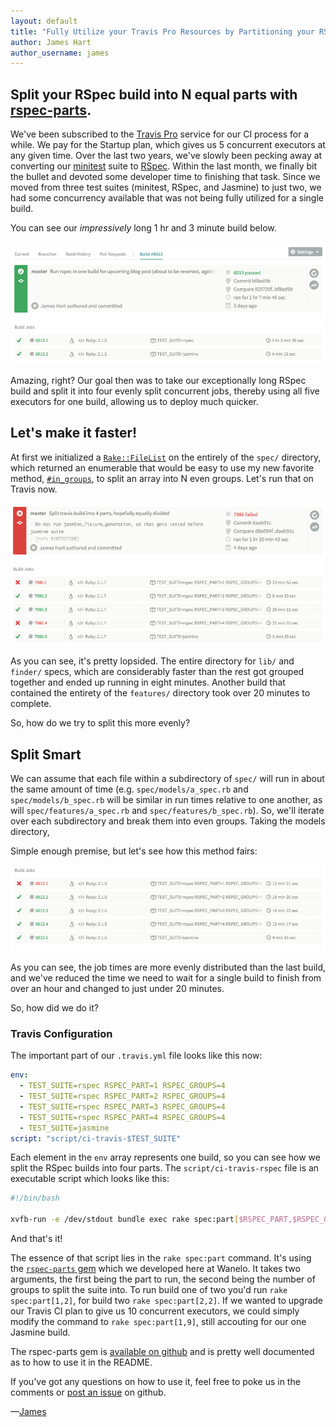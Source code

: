 ```yaml
---
layout: default
title: "Fully Utilize your Travis Pro Resources by Partitioning your RSpec Build"
author: James Hart
author_username: james
---
```


## Split your RSpec build into N equal parts with [rspec-parts][rspec-parts].

We've been subscribed to the [Travis Pro][travis-pro] service for our CI process for a while. We pay for the Startup plan,
 which gives us 5 concurrent executors at any given time. Over the last two years, we've slowly been pecking away at converting
 our [minitest][minitest] suite to [RSpec][rspec]. Within the last month, we finally bit the bullet and devoted some developer time to finishing
 that task. Since we moved from three test suites (minitest, RSpec, and Jasmine) to just two, we had some
 concurrency available that was not being fully utilized for a single build.

You can see our _impressively_ long 1 hr and 3 minute build below.

![One RSpec Build](/assets/travis_pro_resources/one_RSpec_build.png)

Amazing, right? Our goal then was to take our exceptionally long RSpec build and split it into four evenly split concurrent jobs, thereby
using all five executors for one build, allowing us to deploy much quicker.



## Let's make it faster!

At first we initialized a [`Rake::FileList`][rake-file-lists] on the entirely of the `spec/` directory,
which returned an enumerable that would be easy to use my new favorite method,
[`#in_groups`][in-groups], to split an array into N even groups. Let's run that on Travis now.

![Lopsided RSpec Builds](/assets/travis_pro_resources/lopsided_RSpec_builds.png)

As you can see, it's pretty lopsided. The entire directory for `lib/` and `finder/` specs, which are considerably faster than the rest got grouped
together and ended up running in eight minutes. Another build that contained the entirety of the `features/` directory took over
20 minutes to complete.

So, how do we try to split this more evenly?

## Split Smart

We can assume that each file within a subdirectory of `spec/` will run in about the same amount of time
(e.g. `spec/models/a_spec.rb` and `spec/models/b_spec.rb` will be similar in run times relative to one another, as will `spec/features/a_spec.rb` and `spec/features/b_spec.rb`).
So, we'll iterate over each subdirectory and break them into even groups. Taking the models directory,



Simple enough premise, but let's see how this method fairs:

![Evenly Divided RSpec Builds](/assets/travis_pro_resources/evenly_divided_RSpec_builds.png)

As you can see, the job times are more evenly distributed than the last build, and we've reduced the time we need to wait for a single
build to finish from over an hour and changed to just under 20 minutes.

So, how did we do it?

### Travis Configuration

The important part of our `.travis.yml` file looks like this now:


```yaml
env:
  - TEST_SUITE=rspec RSPEC_PART=1 RSPEC_GROUPS=4
  - TEST_SUITE=rspec RSPEC_PART=2 RSPEC_GROUPS=4
  - TEST_SUITE=rspec RSPEC_PART=3 RSPEC_GROUPS=4
  - TEST_SUITE=rspec RSPEC_PART=4 RSPEC_GROUPS=4
  - TEST_SUITE=jasmine
script: "script/ci-travis-$TEST_SUITE"
```

Each element in the `env` array represents one build, so you can see how we split the RSpec builds into four parts.
The `script/ci-travis-rspec` file is an executable script which looks like this:

```bash
#!/bin/bash

xvfb-run -e /dev/stdout bundle exec rake spec:part[$RSPEC_PART,$RSPEC_GROUPS]
```

And that's it!

The essence of that script lies in the `rake spec:part` command. It's using the [`rspec-parts` gem][RSpec-parts]
which we developed here at Wanelo. It takes two arguments, the first being the part to run, the second being the number of
groups to split the suite into. To run build one of two you'd run `rake spec:part[1,2]`, for build two `rake spec:part[2,2]`.
If we wanted to upgrade our Travis CI plan to give us 10 concurrent executors, we could simply modify the command to
`rake spec:part[1,9]`, still accouting for our one Jasmine build.

The rspec-parts gem is [available on github][RSpec-parts] and is pretty well documented as to how to use it in the README.

If you've got any questions on how to use it, feel free to poke us in the comments or [post an issue][github-issue] on github.

&mdash;[James](http://wanelo.com/james)


[travis-pro]: https://travis-ci.com/plans
[minitest]: https://github.com/seattlerb/minitest
[rspec]: https://github.com/rspec/rspec
[rspec-parts]: https://github.com/hjhart/rspec-parts
[github-issue]: https://github.com/hjhart/rspec-parts/issues
[rake-file-lists]: http://devblog.avdi.org/2014/04/22/rake-part-2-file-lists/
[in-groups]: http://apidock.com/rails/ActiveSupport/CoreExtensions/Array/Grouping/in_groups
